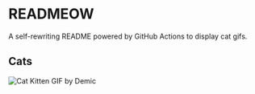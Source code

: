 # READMEOW

A self-rewriting README powered by GitHub Actions to display cat gifs.

## Cats

![Cat Kitten GIF by Demic](https://media4.giphy.com/media/3oriO0OEd9QIDdllqo/200.gif?cid=9acd02das8ro0904w7m1qo6eipq5nly4i2b5sx7o82bec870&ep=v1_gifs_search&rid=200.gif&ct=g)
